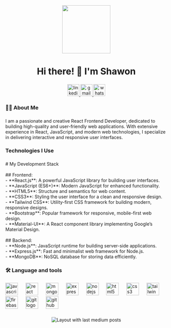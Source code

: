<div align="center">
  <img height="150" src="https://camo.githubusercontent.com/62da68eb62b1e5f175f7d1f0191dd89a653d7908feb22d37d4a0ab07365d6791/68747470733a2f2f6d656469612e67697068792e636f6d2f6d656469612f4d3967624264396e6244724f5475314d71782f67697068792e676966"  />
</div>

###

<h1 align="center">Hi there! 👋 I'm Shawon</h1>

###

<div align="center">
  <a href="https://www.linkedin.com/in/shawon-ahmed-4b091b1a4/" target="_blank">
    <img src="https://img.shields.io/static/v1?message=LinkedIn&logo=linkedin&label=&color=0077B5&logoColor=white&labelColor=&style=for-the-badge" height="37" alt="linkedin logo"  />
  </a>
  <a href="mailto:shawonahmed55660@gmail.com"" target="_blank">
    <img src="https://img.shields.io/static/v1?message=Gmail&logo=gmail&label=&color=D14836&logoColor=white&labelColor=&style=for-the-badge" height="37" alt="gmail logo"  />
  </a>
  <a href="https://wa.me/8801912843658" target="_blank">
    <img src="https://img.shields.io/static/v1?message=Whatsapp&logo=whatsapp&label=&color=25D366&logoColor=white&labelColor=&style=for-the-badge" height="37" alt="whatsapp logo"  />
  </a>
</div>

###

<h3 align="left">👩‍💻  About Me</h3>

###

<p align="left">I am a passionate and creative React Frontend Developer, dedicated to building high-quality and user-friendly web applications. With extensive experience in React, JavaScript, and modern web technologies, I specialize in delivering interactive and responsive user interfaces.</p>

###

<h3 align="left">Technologies I Use</h3>

###

<p align="left"># My Development Stack<br><br>## Frontend:<br>- **React.js**: A powerful JavaScript library for building user interfaces.<br>- **JavaScript (ES6+)**: Modern JavaScript for enhanced functionality.<br>- **HTML5**: Structure and semantics for web content.<br>- **CSS3**: Styling the user interface for a clean and responsive design.<br>- **Tailwind CSS**: Utility-first CSS framework for building modern, responsive designs.<br>- **Bootstrap**: Popular framework for responsive, mobile-first web design.<br>- **Material-UI**: A React component library implementing Google’s Material Design.<br><br>## Backend:<br>- **Node.js**: JavaScript runtime for building server-side applications.<br>- **Express.js**: Fast and minimalist web framework for Node.js.<br>- **MongoDB**: NoSQL database for storing data efficiently.</p>

###

<h3 align="left">🛠 Language and tools</h3>

###

<div align="left">
  <img src="https://cdn.jsdelivr.net/gh/devicons/devicon/icons/javascript/javascript-original.svg" height="39" alt="javascript logo"  />
  <img width="16" />
  <img src="https://cdn.jsdelivr.net/gh/devicons/devicon/icons/react/react-original.svg" height="39" alt="react logo"  />
  <img width="16" />
  <img src="https://cdn.jsdelivr.net/gh/devicons/devicon/icons/mongodb/mongodb-original.svg" height="39" alt="mongodb logo"  />
  <img width="16" />
  <img src="https://cdn.jsdelivr.net/gh/devicons/devicon/icons/express/express-original.svg" height="39" alt="express logo"  />
  <img width="16" />
  <img src="https://cdn.jsdelivr.net/gh/devicons/devicon/icons/nodejs/nodejs-original.svg" height="39" alt="nodejs logo"  />
  <img width="16" />
  <img src="https://cdn.jsdelivr.net/gh/devicons/devicon/icons/html5/html5-original.svg" height="39" alt="html5 logo"  />
  <img width="16" />
  <img src="https://cdn.jsdelivr.net/gh/devicons/devicon/icons/css3/css3-original.svg" height="39" alt="css3 logo"  />
  <img width="16" />
  <img src="https://cdn.jsdelivr.net/gh/devicons/devicon/icons/tailwindcss/tailwindcss-original-wordmark.svg" height="39" alt="tailwindcss logo"  />
  <img width="16" />
  <img src="https://cdn.jsdelivr.net/gh/devicons/devicon/icons/firebase/firebase-plain.svg" height="39" alt="firebase logo"  />
  <img width="16" />
  <img src="https://cdn.jsdelivr.net/gh/devicons/devicon/icons/git/git-original.svg" height="39" alt="git logo"  />
  <img width="16" />
  <img src="https://cdn.jsdelivr.net/gh/devicons/devicon/icons/github/github-original.svg" height="39" alt="github logo"  />
</div>

###

<div align="center">
  <img src="https://github-read-medium-git-main.pahlevikun.vercel.app/latest?limit=4" alt="Layout with last medium posts"  />
</div>

###
